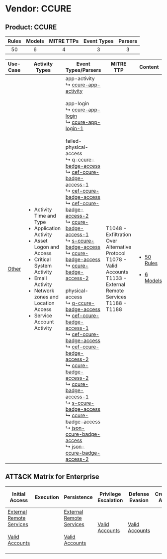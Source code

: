 Vendor: CCURE
=============
Product: CCURE
--------------
| Rules | Models | MITRE TTPs | Event Types | Parsers |
|:-----:|:------:|:----------:|:-----------:|:-------:|
|  50   |   6    |     4      |      3      |    3    |

|                Use-Case                | Activity Types                                                                                                                                                                                                                           | Event Types/Parsers                                                                                                                                                                                                                                                                                                                                                                                                                                                                                                                                                                                                                                                                                                                                                                                                                                                                                                                                                                                                                                                                                                                                                                                                                                                                                                                                                                                                                                                                                                                                                                                                                                                                                                                                                                | MITRE TTP                                                                                                                         | Content                                                                                       |
|:--------------------------------------:| ---------------------------------------------------------------------------------------------------------------------------------------------------------------------------------------------------------------------------------------- | ---------------------------------------------------------------------------------------------------------------------------------------------------------------------------------------------------------------------------------------------------------------------------------------------------------------------------------------------------------------------------------------------------------------------------------------------------------------------------------------------------------------------------------------------------------------------------------------------------------------------------------------------------------------------------------------------------------------------------------------------------------------------------------------------------------------------------------------------------------------------------------------------------------------------------------------------------------------------------------------------------------------------------------------------------------------------------------------------------------------------------------------------------------------------------------------------------------------------------------------------------------------------------------------------------------------------------------------------------------------------------------------------------------------------------------------------------------------------------------------------------------------------------------------------------------------------------------------------------------------------------------------------------------------------------------------------------------------------------------------------------------------------------------- | --------------------------------------------------------------------------------------------------------------------------------- | --------------------------------------------------------------------------------------------- |
| [Other](../../../UseCases/uc_other.md) | <ul><li>Activity Time  and Type</li><li>Application Activity</li><li>Asset Logon and Access</li><li>Critical System Activity</li><li>Email Activity</li><li>Network zones and Location Access</li><li>Service Account Activity</li></ul> |  app-activity<br> ↳ [ccure-app-activity](Parsers/parserContent_ccure-app-activity.md)<br><br> app-login<br> ↳ [ccure-app-login](Parsers/parserContent_ccure-app-login.md)<br> ↳ [ccure-app-login-1](Parsers/parserContent_ccure-app-login-1.md)<br><br> failed-physical-access<br> ↳ [q-ccure-badge-access](Parsers/parserContent_q-ccure-badge-access.md)<br> ↳ [cef-ccure-badge-access-1](Parsers/parserContent_cef-ccure-badge-access-1.md)<br> ↳ [cef-ccure-badge-access](Parsers/parserContent_cef-ccure-badge-access.md)<br> ↳ [cef-ccure-badge-access-2](Parsers/parserContent_cef-ccure-badge-access-2.md)<br> ↳ [ccure-badge-access-1](Parsers/parserContent_ccure-badge-access-1.md)<br> ↳ [s-ccure-badge-access](Parsers/parserContent_s-ccure-badge-access.md)<br> ↳ [ccure-badge-access](Parsers/parserContent_ccure-badge-access.md)<br> ↳ [ccure-badge-access-2](Parsers/parserContent_ccure-badge-access-2.md)<br><br> physical-access<br> ↳ [q-ccure-badge-access](Parsers/parserContent_q-ccure-badge-access.md)<br> ↳ [cef-ccure-badge-access-1](Parsers/parserContent_cef-ccure-badge-access-1.md)<br> ↳ [cef-ccure-badge-access](Parsers/parserContent_cef-ccure-badge-access.md)<br> ↳ [cef-ccure-badge-access-2](Parsers/parserContent_cef-ccure-badge-access-2.md)<br> ↳ [ccure-badge-access-2](Parsers/parserContent_ccure-badge-access-2.md)<br> ↳ [ccure-badge-access-1](Parsers/parserContent_ccure-badge-access-1.md)<br> ↳ [s-ccure-badge-access](Parsers/parserContent_s-ccure-badge-access.md)<br> ↳ [ccure-badge-access](Parsers/parserContent_ccure-badge-access.md)<br> ↳ [json-ccure-badge-access](Parsers/parserContent_json-ccure-badge-access.md)<br> ↳ [json-ccure-badge-access-2](Parsers/parserContent_json-ccure-badge-access-2.md)<br> | T1048 - Exfiltration Over Alternative Protocol<br>T1078 - Valid Accounts<br>T1133 - External Remote Services<br>T1188 - T1188<br> | [<ul><li>50 Rules</li></ul><ul><li>6 Models</li></ul>](Rules_Models/r_m_ccure_ccure_Other.md) |

ATT&CK Matrix for Enterprise
----------------------------
| Initial Access                                                                                                                                   | Execution | Persistence                                                                                                                                      | Privilege Escalation                                                | Defense Evasion                                                     | Credential Access | Discovery | Lateral Movement | Collection | Command and Control | Exfiltration                                                                                | Impact |
| ------------------------------------------------------------------------------------------------------------------------------------------------ | --------- | ------------------------------------------------------------------------------------------------------------------------------------------------ | ------------------------------------------------------------------- | ------------------------------------------------------------------- | ----------------- | --------- | ---------------- | ---------- | ------------------- | ------------------------------------------------------------------------------------------- | ------ |
| [External Remote Services](https://attack.mitre.org/techniques/T1133)<br><br>[Valid Accounts](https://attack.mitre.org/techniques/T1078)<br><br> |           | [External Remote Services](https://attack.mitre.org/techniques/T1133)<br><br>[Valid Accounts](https://attack.mitre.org/techniques/T1078)<br><br> | [Valid Accounts](https://attack.mitre.org/techniques/T1078)<br><br> | [Valid Accounts](https://attack.mitre.org/techniques/T1078)<br><br> |                   |           |                  |            |                     | [Exfiltration Over Alternative Protocol](https://attack.mitre.org/techniques/T1048)<br><br> |        |